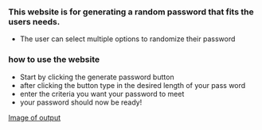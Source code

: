 ### This website is for generating a random password that fits the users needs.
* The user can select multiple options to randomize their password
### how to use the website
* Start by clicking the generate password button
* after clicking the button type in the desired length of your pass word
* enter the criteria you want your password to meet 
* your password should now be ready!


[Image of output](./Capture.PNG)